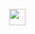 <img src="https://i.pinimg.com/originals/25/da/81/25da81c5a0d93b369bc84f2f833a9708.gif" width="30px">
